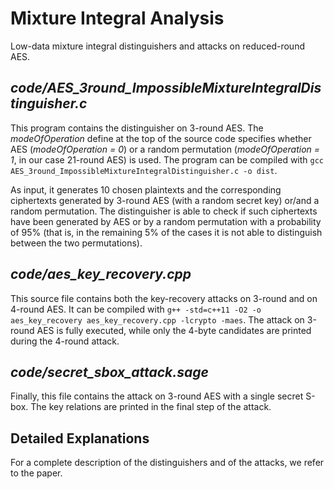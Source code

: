 # Mixture Integral Analysis
Low-data mixture integral distinguishers and attacks on reduced-round AES.

## *code/AES_3round_ImpossibleMixtureIntegralDistinguisher.c*
This program contains the distinguisher on 3-round AES. The *modeOfOperation* define at the top of the source code specifies whether AES (*modeOfOperation = 0*) or a random permutation (*modeOfOperation = 1*, in our case 21-round AES) is used.
The program can be compiled with `gcc AES_3round_ImpossibleMixtureIntegralDistinguisher.c -o dist`.

As input, it generates  10 chosen plaintexts and the corresponding ciphertexts generated by 3-round AES (with a random secret key) or/and a random permutation.
The distinguisher is able to check if such ciphertexts have been generated by AES or by a random permutation with a probability of 95% (that is, in the remaining 5% of the cases it is not able to distinguish between the two permutations).

## *code/aes_key_recovery.cpp*
This source file contains both the key-recovery attacks on 3-round and on 4-round AES. It can be compiled with `g++ -std=c++11 -O2 -o aes_key_recovery aes_key_recovery.cpp -lcrypto -maes`. The attack on 3-round AES is fully executed, while only the 4-byte candidates are printed during the 4-round attack.

## *code/secret_sbox_attack.sage*
Finally, this file contains the attack on 3-round AES with a single secret S-box. The key relations are printed in the final step of the attack.

## Detailed Explanations
For a complete description of the distinguishers and of the attacks, we refer to the paper.
